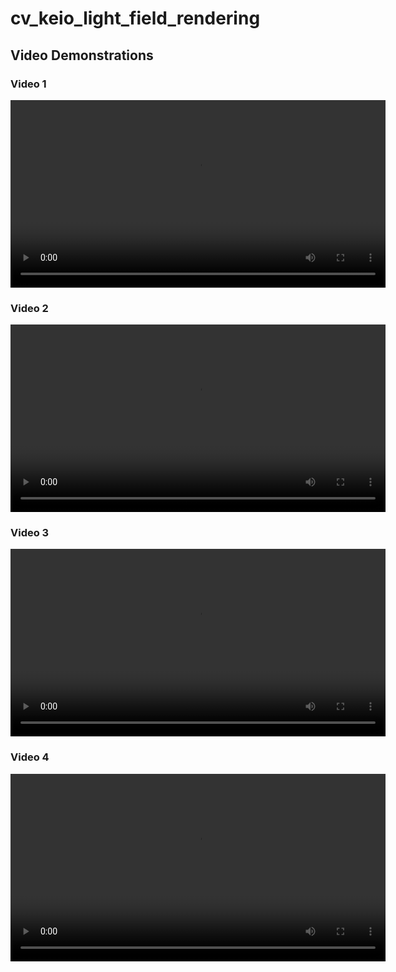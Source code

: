 # cv_keio_light_field_rendering

## Video Demonstrations

### Video 1

<video width="600" controls>
  <source src="https://raw.githubusercontent.com//FelixDou/cv_keio_light_field_rendering/blob/main/make_video.py" type="video/mp4">
  Your browser does not support the video tag.
</video>

### Video 2

<video width="600" controls>
  <source src="URL_OF_VIDEO_2.mp4" type="video/mp4">
  Your browser does not support the video tag.
</video>

### Video 3

<video width="600" controls>
  <source src="URL_OF_VIDEO_3.mp4" type="video/mp4">
  Your browser does not support the video tag.
</video>

### Video 4

<video width="600" controls>
  <source src="URL_OF_VIDEO_4.mp4" type="video/mp4">
  Your browser does not support the video tag.
</video>
